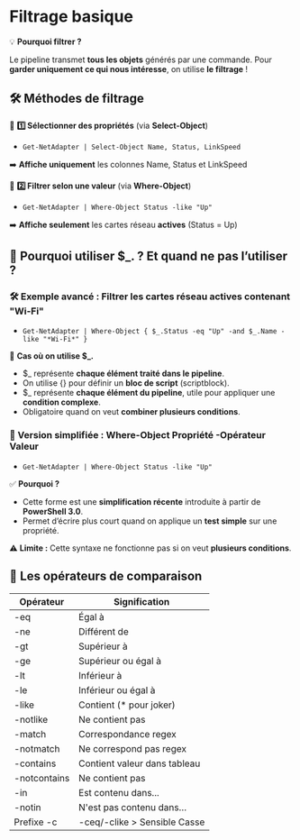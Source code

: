 # Filtrage basique

💡 **Pourquoi filtrer ?**

Le pipeline transmet **tous les objets** générés par une commande. Pour **garder uniquement ce qui nous intéresse**, on utilise **le filtrage** !



## **🛠️ Méthodes de filtrage**

🔹 **1️⃣️ Sélectionner des propriétés** (via **Select-Object**) 
- `Get-NetAdapter | Select-Object Name, Status, LinkSpeed`

➡️ **Affiche uniquement** les colonnes Name, Status et LinkSpeed

🔹 **2️⃣ Filtrer selon une valeur** (via **Where-Object**)
- `Get-NetAdapter | Where-Object Status -like "Up"`

➡️ **Affiche seulement** les cartes réseau **actives** (Status = Up)



## **🤔 Pourquoi utiliser $_. ? Et quand ne pas l’utiliser ?**

### 🛠 **Exemple avancé :** Filtrer les cartes réseau actives contenant "Wi-Fi"
- `Get-NetAdapter | Where-Object { $_.Status -eq "Up" -and $_.Name -like "*Wi-Fi*" }`

🔹 **Cas où on utilise $_.**

- $_ représente **chaque élément traité dans le pipeline**.
- On utilise {} pour définir un **bloc de script** (scriptblock).
- $_ représente **chaque élément du pipeline**, utile pour appliquer une **condition complexe**.
- Obligatoire quand on veut **combiner plusieurs conditions**.

### **📌 Version simplifiée : Where-Object Propriété -Opérateur Valeur**
- `Get-NetAdapter | Where-Object Status -like "Up"`

✅ **Pourquoi ?**

- Cette forme est une **simplification récente** introduite à partir de **PowerShell 3.0**.
- Permet d’écrire plus court quand on applique un **test simple** sur une propriété.

⚠ **Limite :** Cette syntaxe ne fonctionne pas si on veut **plusieurs conditions**.

## **📌 Les opérateurs de comparaison**

| **Opérateur** | **Signification**             |
|---------------|-------------------------------|
| -eq           | Égal à                        |
| -ne           | Différent de                  |
| -gt           | Supérieur à                   |
| -ge           | Supérieur ou égal à           |
| -lt           | Inférieur à                   |
| -le           | Inférieur ou égal à           |
| -like         | Contient (* pour joker)      |
| -notlike      | Ne contient pas               |
| -match        | Correspondance regex          |
| -notmatch     | Ne correspond pas regex       |
| -contains     | Contient valeur dans tableau  |
| -notcontains  | Ne contient pas               |
| -in           | Est contenu dans...           |
| -notin        | N'est pas contenu dans…       |
| Prefixe -c    | -ceq/-clike > Sensible Casse |


